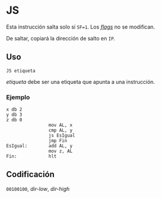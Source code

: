 # JS

Esta instrucción salta solo sí `SF=1`. Los [_flags_](../cpu#flags) no se modifican.

De saltar, copiará la dirección de salto en `IP`.

## Uso

```vonsim
JS etiqueta
```

_etiqueta_ debe ser una etiqueta que apunta a una instrucción.

### Ejemplo

```vonsim
x db 2 
y db 3
z db 0
                mov AL, x
                cmp AL, y
                js EsIgual
                jmp Fin
EsIgual:        add AL, y
                mov z, AL 
Fin:            hlt
```

## Codificación

`00100100`, _dir-low_, _dir-high_
